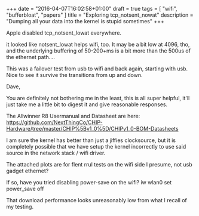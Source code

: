 +++
date = "2016-04-07T16:02:58+01:00"
draft = true
tags = [ "wifi", "bufferbloat", "papers" ]
title = "Exploring tcp_notsent_nowat"
description = "Dumping all your data into the kernel is stupid sometimes"
+++

Apple disabled tcp_notsent_lowat everywhere.

it looked like notsent_lowat helps wifi, too. It may be a bit low at
4096, tho, and the underlying buffering of 50-200+ms is a bit more
than the 500us of the ethernet path....

This was a failover test from usb to wifi and back again, starting
with usb. Nice to see it survive the transitions from up and down.

Dave,

You are definitely not bothering me in the least, this is all super
helpful, it'll just take me a little bit to digest it and give
reasonable responses.

The Allwinner R8 Usermanual and Datasheet are here:
https://github.com/NextThingCo/CHIP-Hardware/tree/master/CHIP%5Bv1_0%5D/CHIPv1_0-BOM-Datasheets

I am sure the kernel has better than just a jiffies clocksource, but
it is completely possible that we have setup the kernel incorrectly to
use said source in the network stack / wifi driver.

The attached plots are for flent rrul tests on the wifi side I
presume, not usb gadget ethernet?

If so, have you tried disabling power-save on the wifi?
iw wlan0 set power_save off

That download performance looks unreasonably low from what I recall of
my testing.

